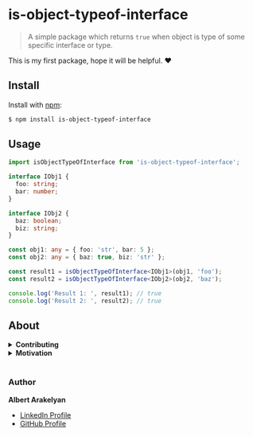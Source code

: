# is-object-typeof-interface
> A simple package which returns `true` when object is type of some specific interface or type.

This is my first package, hope it will be helpful. :heart:

## Install
Install with [npm](https://www.npmjs.com/):
```sh
$ npm install is-object-typeof-interface
```

## Usage
```ts
import isObjectTypeOfInterface from 'is-object-typeof-interface';

interface IObj1 {
  foo: string;
  bar: number;
}

interface IObj2 {
  baz: boolean;
  biz: string;
}

const obj1: any = { foo: 'str', bar: 5 };
const obj2: any = { baz: true, biz: 'str' };

const result1 = isObjectTypeOfInterface<IObj1>(obj1, 'foo');
const result2 = isObjectTypeOfInterface<IObj2>(obj2, 'baz');

console.log('Result 1: ', result1); // true
console.log('Result 2: ', result2); // true
```

## About
<details>
<summary><strong>Contributing</strong></summary>
Pull requests and stars are always welcome. For bugs and feature requests, [please create an issue](https://github.com/ALbert2504/is-object-typeof-interface/issues/new).
</details>

<details>
<summary><strong>Motivation</strong></summary>
Receving an object from Redux store had two different types as the same component was rendering different datas, and I needed check what interface my object has to get correct property. After googling I found [this](https://stackoverflow.com/questions/14425568/interface-type-check-with-typescript) question and published this package, which will be extended in future.
</details>

<br>

### Author
**Albert Arakelyan**
* [LinkedIn Profile](https://www.linkedin.com/in/albert-arakelyan/)
* [GitHub Profile](https://github.com/ALbert2504)

